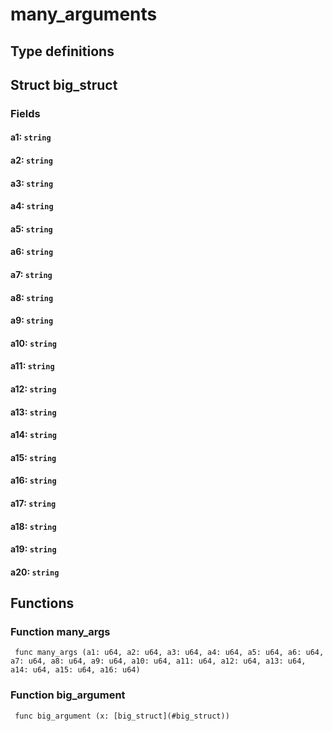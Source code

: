 # many_arguments



## Type definitions

## Struct big_struct



### Fields

#### a1: `string`

#### a2: `string`

#### a3: `string`

#### a4: `string`

#### a5: `string`

#### a6: `string`

#### a7: `string`

#### a8: `string`

#### a9: `string`

#### a10: `string`

#### a11: `string`

#### a12: `string`

#### a13: `string`

#### a14: `string`

#### a15: `string`

#### a16: `string`

#### a17: `string`

#### a18: `string`

#### a19: `string`

#### a20: `string`



## Functions

### Function many_args

` func many_args (a1: u64, a2: u64, a3: u64, a4: u64, a5: u64, a6: u64, a7: u64, a8: u64, a9: u64, a10: u64, a11: u64, a12: u64, a13: u64, a14: u64, a15: u64, a16: u64)`


### Function big_argument

` func big_argument (x: [big_struct](#big_struct))`

